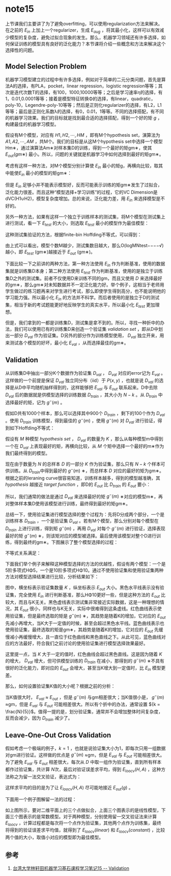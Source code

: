 # note15

上节课我们主要讲了为了避免overfitting，可以使用regularization方法来解决。在之前的 ${E_{in}}$ 上加上一个regularizer，生成 ${E_{aug}}$ ，将其最小化，这样可以有效减少模型的复杂度，避免过拟合现象的发生。那么，机器学习领域还有许多选择，如何保证训练的模型具有良好的泛化能力？本节课将介绍一些概念和方法来解决这个选择性的问题。

## Model Selection Problem

机器学习模型建立的过程中有许多选择，例如对于简单的二元分类问题，首先是算法A的选择，有PLA，pocket，linear regression，logistic regression等等；其次是迭代次数T的选择，有100，1000,10000等等；之后是学习速率η的选择，有1，0.01,0.0001等等；接着是模型特征转换Φ的选择，有linear，quadratic，poly-10，Legendre-poly-10等等；然后是正则化regularizer的选择，有L2，L1等等；最后是正则化系数λ的选择，有0，0.01，1等等。不同的选择搭配，有不同的机器学习效果。我们的目标就是找到最合适的选择搭配，得到一个好的矩 ${g}$ ，构建最佳的机器学习模型。

假设有M个模型，对应有 ${H1,H2,⋯,HM}$ ，即有M个hypothesis set，演算法为 ${A1,A2,⋯,AM}$ ，共M个。我们的目标是从这M个hypothesis set中选择一个模型Hm∗，通过演算法Am∗对样本集D的训练，得到一个最好的矩gm∗，使其 ${E_{out}(gm∗)}$ 最小。所以，问题的关键就是机器学习中如何选择到最好的矩gm∗。

考虑有这样一种方法，对M个模型分别计算使 ${E_{in}}$ 最小的矩g，再横向比较，取其中能使${ E_{in}}$ 最小的模型的矩gm∗：

但是 ${E_{in}}$ 足够小并不能表示模型好，反而可能表示训练的矩gm∗发生了过拟合，泛化能力很差。而且这种“模型选择+学习训练”的过程，它的VC Dimension是dVC(H1∪H2)，模型复杂度增加。总的来说，泛化能力差，用 ${E_{in}}$ 来选择模型是不好的。

另外一种方法，如果有这样一个独立于训练样本的测试集，将M个模型在测试集上进行测试，看一下 ${E_{test}}$ 的大小，则选取 ${E_{test}}$ 最小的模型作为最佳模型：

这种测试集验证的方法，根据finite-bin Hoffding不等式，可以得到：

由上式可以看出，模型个数M越少，测试集数目越大，那么O(logMNtest−−−−√)越小，即 ${E_{test}}$ (gm∗)越接近于 ${E_{out}}$ (gm∗)。

下面比较一下之前讲的两种方法，第一种方法使用 ${E_{in}}$ 作为判断基准，使用的数据集就是训练集D本身；第二种方法使用 ${E_{test}}$ 作为判断基准，使用的是独立于训练集D之外的测试集。前者不仅使用D来训练不同的gm，而且又使用 ${D}$ 来选择最好的gm∗，那么gm∗对未知数据并不一定泛化能力好。举个例子，这相当于老师用学生做过的练习题再来对学生进行考试，那么即使学生得到高分，也不能说明他的学习能力强。所以最小化 ${E_{in}}$ 的方法并不科学。而后者使用的是独立于D的测试集，相当于新的考试题能更好地反映学生的真实水平，所以最小化 ${E_{test}}$ 更加理想。

但是，我们拿到的一都是训练集D，测试集是拿不到的。所以，寻找一种折中的办法，我们可以使用已有的训练集D来创造一个验证集 ${validation\ set}$ ，即从D中划出一部分  ${D_{val}}$  作为验证集。D另外的部分作为训练模型使用，  ${D_{val}}$  独立开来，用来测试各个模型的好坏，最小化 ${E_{val}}$ ，从而选择最佳的gm∗。

## Validation

从训练集D中抽出一部分K个数据作为验证集  ${D_{val}}$  ，  ${D_{val}}$  对应的error记为 ${E_{val}}$ 。这样做的一个前提是保证  ${D_{val}}$  独立同分布（iid）于 ${P(x,y)}$ ，也就是说  ${D_{val}}$  的选择是从D中平均随机抽样得到的，这样能够把 ${E_{val}}$ 与 ${E_{out}}$ 联系起来。D中去除  ${D_{val}}$  后的数据就是供模型选择的训练数据 ${D_{train}}$ ，其大小为 ${N-k}$ 。从 ${D_{train}}$ 中选择最好的矩，记为 ${g^{-}(m)}$ 。

假如D共有1000个样本，那么可以选择其中900个 ${D_{train}}$ ，剩下的100个作为  ${D_{val}}$  。使用 ${D_{train}}$ 训练模型，得到最佳的 ${g^{−}(m)}$ ，使用 ${g^{−}(m)}$ 对  ${D_{val}}$  进行验证，得到如下Hoffding不等式：

假设有 ${M}$ 种模型 ${hypothesis\ set}$ ， ${D_{val}}$  的数量为 ${K}$ ，那么从每种模型m中得到一个在  ${D_{val}}$  上表现最好的矩，再横向比较，从 ${M}$ 个矩中选择一个最好的m∗作为我们最终得到的模型。

现在由于数量为 ${N}$ 的总样本 ${D}$ 的一部分 ${K}$ 作为验证集，那么只有 ${N-k}$ 个样本可供训练。从 ${D_{train}}$中得到最好的 ${g^{−}(m)}$ ∗，而总样本 ${D}$ 对应的最好的矩为gm∗。根据之前的leraning curve很容易知道，训练样本越多，得到的模型越准确，其 ${hypothesis}$ 越接近 ${target\ function}$ ，即D的 ${E_{out}}$ 比 ${D_{train}}$ 的 ${E_{out}}$ 要小：

所以，我们通常的做法是通过  ${D_{val}}$  来选择最好的矩 ${g^{−}(m)}$ ∗对应的模型m∗，再对整体样本集D使用该模型进行训练，最终得到最好的矩gm∗。

总结一下，使用验证集进行模型选择的整个过程为：先将D分成两个部分，一个是训练样本 ${D_{train}}$ ，一个是验证集  ${D_{val}}$  。若有M个模型，那么分别对每个模型在 ${D_{train}}$ 上进行训练，得到矩 ${g^{−}(m)}$ ，再用  ${D_{val}}$  对每个 ${g^{−}(m)}$ 进行验证，选择表现最好的矩 ${g^{−}(m)}$ ∗，则该矩对应的模型被选择。最后使用该模型对整个D进行训练，得到最终的gm∗。下图展示了整个模型选择的过程：

不等式关系满足：

下面我们举个例子来解释这种模型选择的方法的优越性，假设有两个模型：一个是5阶多项式HΦ5，一个是10阶多项式HΦ10。通过不使用验证集和使用验证集两种方法对模型选择结果进行比较，分析结果如下：

图中，横坐标表示验证集数量 ${K}$ ，纵坐标表示 ${E_{out}}$ 大小。黑色水平线表示没有验证集，完全使用 ${E_{in}}$ 进行判断基准，那么HΦ10更好一些，但是这种方法的 ${E_{out}}$ 比较大，而且与K无关。黑色虚线表示测试集非常接近实际数据，这是一种理想的情况，其 ${E_{out}}$ 很小，同样也与K无关，实际中很难得到这条虚线。红色曲线表示使用验证集，但是最终选取的矩是 ${g^{−}(m)}$ ∗，其趋势是随着K的增加，它对应的 ${E_{out}}$ 先减小再增大，当K大于一定值的时候，甚至会超过黑色水平线。蓝色曲线表示也使用验证集，最终选取的矩是gm∗，其趋势是随着K的增加，它对应的 ${E_{out}}$ 先缓慢减小再缓慢增大，且一直位于红色曲线和黑色直线之下。从此可见，蓝色曲线对应的方法最好，符合我们之前讨论的使用验证集进行模型选择效果最好。

这里提一点，当 ${K}$ 大于一定的值时，红色曲线会超过黑色直线。这是因为随着 ${K}$ 的增大，  ${D_{val}}$  增大，但可供模型训练的 ${D_{train}}$ 在减小，那得到的 ${g^{−}(m)}$ ∗不具有很好的泛化能力，即对应的 ${E_{out}}$ 会增大，甚至当K增大到一定值时，比 ${E_{in}}$ 模型更差。

那么，如何设置验证集K值的大小呢？根据之前的分析：

当K值很大时， ${E_{val}}$ ≈ ${E_{out}}$ ，但是 ${g^{-}(m)}$ 与gm相差很大；当K值很小是， ${g^{-}(m)}$ ≈gm，但是 ${E_{val}}$ 与 ${E_{out}}$ 可能相差很大。所以有个折中的办法，通常设置 ${k = \frac{N}{5}}$。值得一提的是，划分验证集，通常并不会增加整体时间复杂度，反而会减少，因为 ${D_{train}}$ 减少了。

## Leave-One-Out Cross Validation

假如考虑一个极端的例子，${k=1}$ ，也就是说验证集大小为1，即每次只用一组数据对gm进行验证。这样做的优点是 ${g^{−}(m)}$ ≈gm，但是 ${E_{val}}$ 与 ${E_{out}}$ 可能相差很大。为了避免 ${E_{val}}$ 与 ${E_{out}}$ 相差很大，每次从 ${D}$ 中取一组作为验证集，直到所有样本都作过验证集，共计算 ${N}$次，最后对验证误差求平均，得到 ${E_{loocv}(H,A)}$ ，这种方法称之为留一法交叉验证，表达式为：

这样求平均的目的是为了让 ${E_{loocv}(H,A)}$ 尽可能地接近 ${E_{out}(g)}$ 。

下面用一个例子图解留一法的过程：

如上图所示，要对二维平面上的三个点做拟合，上面三个图表示的是线性模型，下面三个图表示的是常数模型。对于两种模型，分别使用留一交叉验证法来计算 ${E_{loocv}}$ ，计算过程都是每次将一个点作为验证集，其他两个点作为训练集，最终将得到的验证误差求平均值，就得到了 ${E_{loocv}(linear)}$ 和 ${E_{loocv}(constant)}$ ，比较两个值的大小，取值小对应的模型即为最佳模型。

## 参考

1. [台湾大学林轩田机器学习基石课程学习笔记15 -- Validation](http://blog.csdn.net/red_stone1/article/details/72834968)